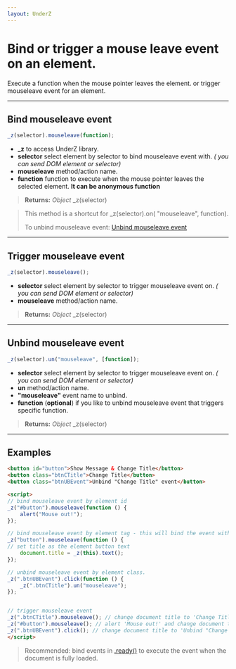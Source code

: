 ```yaml
---
layout: UnderZ
---
```

# Bind or trigger a mouse leave event on an element.
Execute a function when the mouse pointer leaves the element. or trigger mouseleave event for an element.


***


## Bind mouseleave event
```js
_z(selector).mouseleave(function);
```

* **_z** to access UnderZ library.
* **selector** select element by selector to bind mouseleave event with. _( you can send DOM element or selector)_
* **mouseleave** method/action name.
* **function** function to execute when the mouse pointer leaves the selected element. **It can be anonymous function**

> **Returns:** _Object_ \_z(selector)

> This method is a shortcut for _z(selector).on( "mouseleave", function).
> 
> To unbind mouseleave event: [Unbind mouseleave event](http://underz.hlack.net/UnderZ/-mouseleave()#unbind-mouseleave-event)


***


## Trigger mouseleave event
```js
_z(selector).mouseleave();
```

* **selector** select element by selector to trigger mouseleave event on. _( you can send DOM element or selector)_
* **mouseleave** method/action name.

> **Returns:** _Object_ \_z(selector)


***


## Unbind mouseleave event
```js
_z(selector).un("mouseleave", [function]);
```

* **selector** select element by selector to trigger mouseleave event on. _( you can send DOM element or selector)_
* **un** method/action name.
* **"mouseleave"** event name to unbind.
* **function** (**optional**) if you like to unbind mouseleave event that triggers specific function.

> **Returns:** _Object_ \_z(selector)


***


## Examples

```html
<button id="button">Show Message & Change Title</button>
<button class="btnCTitle">Change Title</button>
<button class="btnUBEvent">Unbind "Change Title" event</button>

<script>
// bind mouseleave event by element id
_z("#button").mouseleave(function () { 
	alert("Mouse out!");
});

// bind mouseleave event by element tag - this will bind the event with all elements with "button" tag.
_z("button").mouseleave(function () { 
// set title as the element button text
	document.title = _z(this).text();
});

// unbind mouseleave event by element class.
_z(".btnUBEvent").click(function () {
	_z(".btnCTitle").un("mouseleave");
});


// trigger mouseleave event
_z(".btnCTitle").mouseleave(); // change document title to 'Change Title'
_z("#button").mouseleave(); // alert 'Mouse out!' and change document title to 'Show Message & Change Title'
_z(".btnUBEvent").click(); // change document title to 'Unbind "Change Title" event' and unbind mouseleave event on .btnCTitle button
</script>
```

> Recommended: bind events in [.ready()](http://underz.hlack.net/UnderZ/-ready()) to execute the event when the document is fully loaded.
